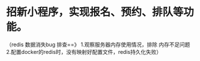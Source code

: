 # 招新小程序，实现报名、预约、排队等功能。
   （redis 数据消失bug 排查==》 
    1.观察服务器内存使用情况，排除 内存不足问题
    2.配置docker的redis时，没有映射好配置文件，redis持久化失败）
